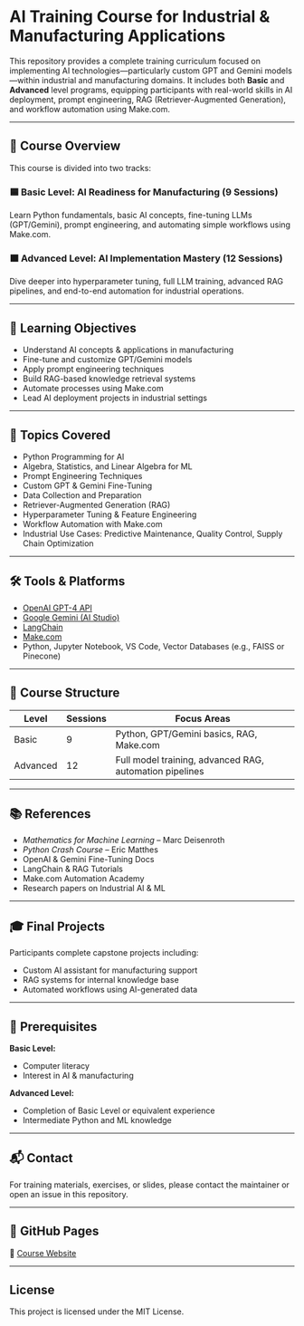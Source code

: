 # AI Training Course for Industrial & Manufacturing Applications

This repository provides a complete training curriculum focused on implementing AI technologies—particularly custom GPT and Gemini models—within industrial and manufacturing domains. It includes both **Basic** and **Advanced** level programs, equipping participants with real-world skills in AI deployment, prompt engineering, RAG (Retriever-Augmented Generation), and workflow automation using Make.com.

---

## 📘 Course Overview

This course is divided into two tracks:

### 🟦 Basic Level: AI Readiness for Manufacturing (9 Sessions)
Learn Python fundamentals, basic AI concepts, fine-tuning LLMs (GPT/Gemini), prompt engineering, and automating simple workflows using Make.com.

### 🟧 Advanced Level: AI Implementation Mastery (12 Sessions)
Dive deeper into hyperparameter tuning, full LLM training, advanced RAG pipelines, and end-to-end automation for industrial operations.

---

## 🎯 Learning Objectives

- Understand AI concepts & applications in manufacturing
- Fine-tune and customize GPT/Gemini models
- Apply prompt engineering techniques
- Build RAG-based knowledge retrieval systems
- Automate processes using Make.com
- Lead AI deployment projects in industrial settings

---

## 🧠 Topics Covered

- Python Programming for AI
- Algebra, Statistics, and Linear Algebra for ML
- Prompt Engineering Techniques
- Custom GPT & Gemini Fine-Tuning
- Data Collection and Preparation
- Retriever-Augmented Generation (RAG)
- Hyperparameter Tuning & Feature Engineering
- Workflow Automation with Make.com
- Industrial Use Cases: Predictive Maintenance, Quality Control, Supply Chain Optimization

---

## 🛠 Tools & Platforms

- [OpenAI GPT-4 API](https://platform.openai.com)
- [Google Gemini (AI Studio)](https://makersuite.google.com/)
- [LangChain](https://www.langchain.com/)
- [Make.com](https://www.make.com/)
- Python, Jupyter Notebook, VS Code, Vector Databases (e.g., FAISS or Pinecone)

---

## 📁 Course Structure

| Level      | Sessions | Focus Areas                            |
|------------|----------|----------------------------------------|
| Basic      | 9        | Python, GPT/Gemini basics, RAG, Make.com |
| Advanced   | 12       | Full model training, advanced RAG, automation pipelines |

---

## 📚 References

- *Mathematics for Machine Learning* – Marc Deisenroth
- *Python Crash Course* – Eric Matthes
- OpenAI & Gemini Fine-Tuning Docs
- LangChain & RAG Tutorials
- Make.com Automation Academy
- Research papers on Industrial AI & ML

---

## 🎓 Final Projects

Participants complete capstone projects including:
- Custom AI assistant for manufacturing support
- RAG systems for internal knowledge base
- Automated workflows using AI-generated data

---

## 📌 Prerequisites

**Basic Level:**
- Computer literacy
- Interest in AI & manufacturing

**Advanced Level:**
- Completion of Basic Level or equivalent experience
- Intermediate Python and ML knowledge

---

## 📬 Contact

For training materials, exercises, or slides, please contact the maintainer or open an issue in this repository.

---

## 🔗 GitHub Pages

📄 [Course Website](https://adhityarenato99.github.io/ai-training-course/)

---

## License

This project is licensed under the MIT License.

